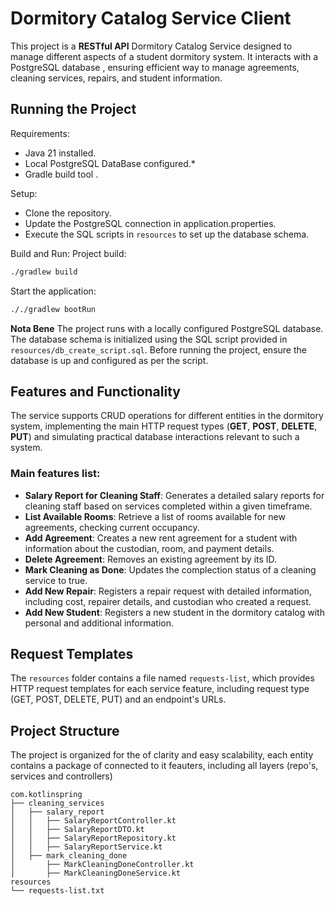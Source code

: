 # Dormitory Catalog Service Client
This project is a **RESTful API** Dormitory Catalog Service designed to manage different aspects of a student dormitory system. It interacts with a PostgreSQL database , ensuring efficient way to manage agreements, cleaning services, repairs, and student information.

## Running the Project
Requirements:
  - Java 21 installed.
  - Local PostgreSQL DataBase configured.*
  - Gradle build tool .

Setup:
- Clone the repository.
- Update the PostgreSQL connection in application.properties.
- Execute the SQL scripts in ```resources``` to set up the database schema.

Build and Run:
Project build:

```bash
./gradlew build
```

Start the application:

```bash
././gradlew bootRun
```
**Nota Bene** The project runs with a locally configured PostgreSQL database. The database schema is initialized using the SQL script provided in ```resources/db_create_script.sql```. Before running the project, ensure the database is up and configured as per the script.

## Features and Functionality

The service supports CRUD operations for different entities in the dormitory system, implementing the main HTTP request types (**GET**, **POST**, **DELETE**, **PUT**) and simulating practical database interactions relevant to such a system. 

 ### Main features list:
 - **Salary Report for Cleaning Staff**: Generates a detailed salary reports for cleaning staff based on services completed within a given timeframe.
 - **List Available Rooms**: Retrieve a list of rooms available for new agreements, checking current occupancy.
 - **Add Agreement**: Creates a new rent agreement for a student with information about the custodian, room, and payment details.
 - **Delete Agreement**: Removes an existing agreement by its ID.
 - **Mark Cleaning as Done**: Updates the complection status of a cleaning service to true.
 - **Add New Repair**: Registers a repair request with detailed information, including cost, repairer details, and custodian who created a request.
 - **Add New Student**: Registers a new student in the dormitory catalog with personal and additional information.



## Request Templates
The ```resources``` folder contains a file named ```requests-list```, which provides HTTP request templates for each service feature, including request type (GET, POST, DELETE, PUT) and an endpoint's URLs.

## Project Structure
The project is organized for the of clarity and easy scalability, each entity contains a package of connected to it feauters, including all layers (repo's, services and controllers)

```
com.kotlinspring
├── cleaning_services
│   ├── salary_report
│   │   ├── SalaryReportController.kt
│   │   ├── SalaryReportDTO.kt
│   │   ├── SalaryReportRepository.kt
│   │   ├── SalaryReportService.kt
│   ├── mark_cleaning_done
│       ├── MarkCleaningDoneController.kt
│       ├── MarkCleaningDoneService.kt
resources
└── requests-list.txt
```
